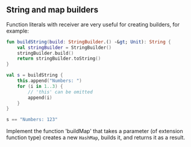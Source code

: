 ## String and map builders

Function literals with receiver are very useful for creating builders, for example:

```kotlin
fun buildString(build: StringBuilder.() -&gt; Unit): String {
    val stringBuilder = StringBuilder()
    stringBuilder.build()
    return stringBuilder.toString()
}

val s = buildString {
    this.append("Numbers: ")
    for (i in 1..3) {
        // 'this' can be omitted
        append(i)
    }
}

s == "Numbers: 123"
```

Implement the function 'buildMap' that takes a parameter (of extension function type) creates a new `HashMap`,
builds it, and returns it as a result.
